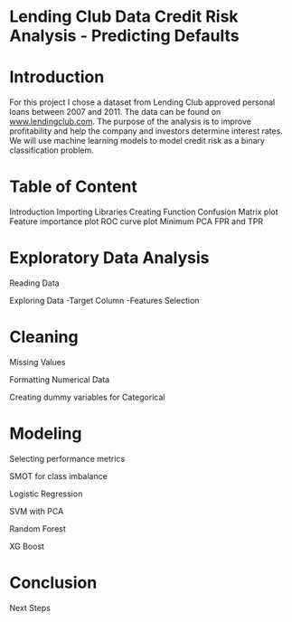 # Lending Club Data Credit Risk Analysis - Predicting Defaults
# Introduction
  For this project I chose a dataset from Lending Club approved personal loans between 2007 and 2011. The data can be found on www.lendingclub.com. The purpose of the analysis is to improve profitability and help the company and investors determine interest rates. We will use machine learning models to model credit risk as a binary classification problem.

# Table of Content
  Introduction
  Importing Libraries
  Creating Function
  Confusion Matrix plot
  Feature importance plot
  ROC curve plot
  Minimum PCA
  FPR and TPR

# Exploratory Data Analysis
  Reading Data
  
  Exploring Data -Target Column -Features Selection
# Cleaning
  Missing Values 
  
  Formatting Numerical Data
  
  Creating dummy variables for Categorical
# Modeling
  Selecting performance metrics
  
  SMOT for class imbalance
  
  Logistic Regression
  
  SVM with PCA
  
  Random Forest
  
  XG Boost
# Conclusion
Next Steps
